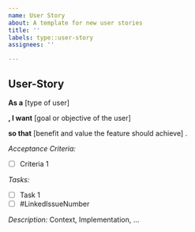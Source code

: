 ```yaml
---
name: User Story
about: A template for new user stories
title: ''
labels: type::user-story
assignees: ''

---
```


## User-Story

**As a**
[type of user]

**, I want**
[goal or objective of the user]

**so that**
[benefit and value the feature should achieve]
.

_Acceptance Criteria:_

- [ ] Criteria 1

_Tasks:_

- [ ] Task 1
- [ ] #LinkedIssueNumber

_Description:_
Context, Implementation, ...
